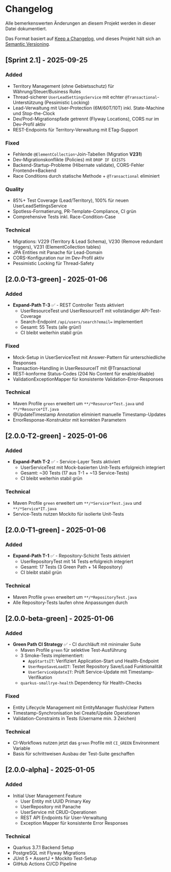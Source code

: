 # Changelog

Alle bemerkenswerten Änderungen an diesem Projekt werden in dieser Datei dokumentiert.

Das Format basiert auf [Keep a Changelog](https://keepachangelog.com/de/1.0.0/),
und dieses Projekt hält sich an [Semantic Versioning](https://semver.org/spec/v2.0.0.html).

## [Sprint 2.1] - 2025-09-25

### Added
- Territory Management (ohne Gebietsschutz) für Währung/Steuer/Business Rules
- Thread-sicherer `UserLeadSettingsService` mit echter `@Transactional`-Unterstützung (Pessimistic Locking)
- Lead-Verwaltung mit User-Protection (6M/60T/10T) inkl. State-Machine und Stop-the-Clock
- Dev/Prod-Migrationspfade getrennt (Flyway Locations), CORS nur im Dev-Profil aktiv
- REST-Endpoints für Territory-Verwaltung mit ETag-Support

### Fixed
- Fehlende `@ElementCollection`-Join-Tabellen (Migration **V231**)
- Dev-Migrationskonflikte (Policies) mit `DROP IF EXISTS`
- Backend-Startup-Probleme (Hibernate validate), CORS-Fehler Frontend↔Backend
- Race Conditions durch statische Methode + `@Transactional` eliminiert

### Quality
- 85%+ Test Coverage (Lead/Territory), 100% für neuen UserLeadSettingsService
- Spotless-Formatierung, PR-Template-Compliance, CI grün
- Comprehensive Tests inkl. Race-Condition-Case

### Technical
- Migrations: V229 (Territory & Lead Schema), V230 (Remove redundant triggers), V231 (ElementCollection tables)
- JPA Entities mit Panache für Lead-Domain
- CORS-Konfiguration nur im Dev-Profil aktiv
- Pessimistic Locking für Thread-Safety

## [2.0.0-T3-green] - 2025-01-06

### Added
- **Expand-Path T-3** ✅ - REST Controller Tests aktiviert
  - UserResourceTest und UserResourceIT mit vollständiger API-Test-Coverage
  - Search-Endpoint `/api/users/search?email=` implementiert
  - Gesamt: 55 Tests (alle grün!)
  - CI bleibt weiterhin stabil grün

### Fixed
- Mock-Setup in UserServiceTest mit Answer-Pattern für unterschiedliche Responses
- Transaction-Handling in UserResourceIT mit @Transactional
- REST-konforme Status-Codes (204 No Content für enable/disable)
- ValidationExceptionMapper für konsistente Validation-Error-Responses

### Technical
- Maven Profile `green` erweitert um `**/*Resource*Test.java` und `**/*Resource*IT.java`
- @UpdateTimestamp Annotation eliminiert manuelle Timestamp-Updates
- ErrorResponse-Konstruktor mit korrekten Parametern

## [2.0.0-T2-green] - 2025-01-06

### Added
- **Expand-Path T-2** ✅ - Service-Layer Tests aktiviert
  - UserServiceTest mit Mock-basierten Unit-Tests erfolgreich integriert
  - Gesamt: ~30 Tests (17 aus T-1 + ~13 Service-Tests)
  - CI bleibt weiterhin stabil grün

### Technical
- Maven Profile `green` erweitert um `**/*Service*Test.java` und `**/*Service*IT.java`
- Service-Tests nutzen Mockito für isolierte Unit-Tests

## [2.0.0-T1-green] - 2025-01-06

### Added
- **Expand-Path T-1** ✅ - Repository-Schicht Tests aktiviert
  - UserRepositoryTest mit 14 Tests erfolgreich integriert
  - Gesamt: 17 Tests (3 Green Path + 14 Repository)
  - CI bleibt stabil grün

### Technical
- Maven Profile `green` erweitert um `**/*RepositoryTest.java`
- Alle Repository-Tests laufen ohne Anpassungen durch

## [2.0.0-beta-green] - 2025-01-06

### Added
- **Green Path CI Strategy** ✅ - CI durchläuft mit minimaler Suite
  - Maven Profile `green` für selektive Test-Ausführung
  - 3 Smoke-Tests implementiert:
    - `AppStartsIT`: Verifiziert Application-Start und Health-Endpoint
    - `UserRepoSaveLoadIT`: Testet Repository Save/Load Funktionalität
    - `UserServiceUpdateIT`: Prüft Service-Update mit Timestamp-Verifikation
  - `quarkus-smallrye-health` Dependency für Health-Checks

### Fixed
- Entity Lifecycle Management mit EntityManager flush/clear Pattern
- Timestamp-Synchronisation bei Create/Update Operationen
- Validation-Constraints in Tests (Username min. 3 Zeichen)

### Technical
- CI-Workflows nutzen jetzt das `green` Profile mit `CI_GREEN` Environment Variable
- Basis für schrittweisen Ausbau der Test-Suite geschaffen

## [2.0.0-alpha] - 2025-01-05

### Added
- Initial User Management Feature
  - User Entity mit UUID Primary Key
  - UserRepository mit Panache
  - UserService mit CRUD-Operationen
  - REST API Endpoints für User-Verwaltung
  - Exception Mapper für konsistente Error Responses

### Technical
- Quarkus 3.7.1 Backend Setup
- PostgreSQL mit Flyway Migrations
- JUnit 5 + AssertJ + Mockito Test-Setup
- GitHub Actions CI/CD Pipeline